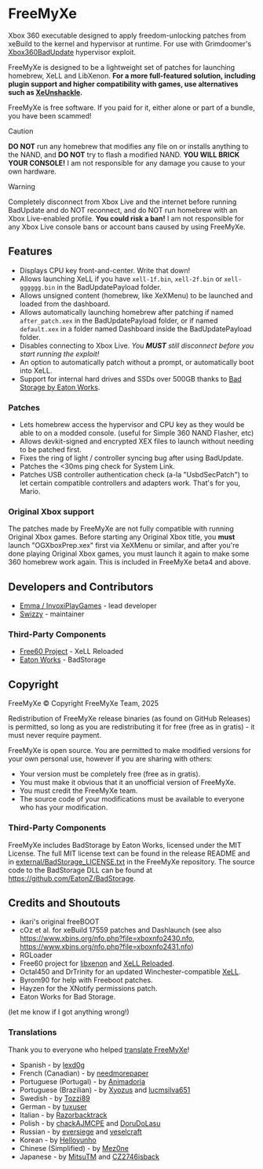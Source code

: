 # FreeMyXe

Xbox 360 executable designed to apply freedom-unlocking patches from xeBuild
to the kernel and hypervisor at runtime. For use with Grimdoomer's
[Xbox360BadUpdate](https://github.com/grimdoomer/Xbox360BadUpdate) hypervisor
exploit.

FreeMyXe is designed to be a lightweight set of patches for launching homebrew,
XeLL and LibXenon. **For a more full-featured solution, including plugin support
and higher compatibility with games, use alternatives such as
[XeUnshackle](https://github.com/Byrom90/XeUnshackle).**

FreeMyXe is free software. If you paid for it, either alone or part of a bundle,
you have been scammed!

> [!CAUTION]
> **DO NOT** run any homebrew that modifies any file on or installs anything to
> the NAND, and **DO NOT** try to flash a modified NAND. **YOU WILL BRICK YOUR
> CONSOLE!** I am not responsible for any damage you cause to your own hardware.

> [!WARNING] 
> Completely disconnect from Xbox Live and the internet before running BadUpdate
> and do NOT reconnect, and do NOT run homebrew with an Xbox Live-enabled profile.
> **You could risk a ban!**
> I am not responsible for any Xbox Live console bans or account bans caused by
> using FreeMyXe.

## Features

* Displays CPU key front-and-center. Write that down!
* Allows launching XeLL if you have `xell-1f.bin`, `xell-2f.bin` or 
  `xell-gggggg.bin` in the BadUpdatePayload folder.
* Allows unsigned content (homebrew, like XeXMenu) to be launched and loaded
  from the dashboard.
* Allows automatically launching homebrew after patching if named
  `after_patch.xex` in the BadUpdatePayload folder, or if named `default.xex`
  in a folder named Dashboard inside the BadUpdatePayload folder.
* Disables connecting to Xbox Live. *You **MUST** still disconnect before you
  start running the exploit!*
* An option to automatically patch without a prompt, or automatically boot into
  XeLL.
* Support for internal hard drives and SSDs over 500GB thanks to
  [Bad Storage by Eaton Works](https://fatxplorer.eaton-works.com/bad-storage/).

### Patches

* Lets homebrew access the hypervisor and CPU key as they would be able to on
  a modded console. (useful for Simple 360 NAND Flasher, etc)
* Allows devkit-signed and encrypted XEX files to launch without needing to be
  patched first.
* Fixes the ring of light / controller syncing bug after using BadUpdate.
* Patches the <30ms ping check for System Link.
* Patches USB controller authentication check (a-la "UsbdSecPatch") to let
  certain compatible controllers and adapters work. That's for you, Mario.

### Original Xbox support

The patches made by FreeMyXe are not fully compatible with running Original Xbox
games. Before starting any Original Xbox title, you **must** launch
"OGXboxPrep.xex" first via XeXMenu or similar, and after you're done playing
Original Xbox games, you must launch it again to make some 360 homebrew work
again. This is included in FreeMyXe beta4 and above.

## Developers and Contributors

* [Emma / InvoxiPlayGames](https://github.com/InvoxiPlayGames) - lead developer
* [Swizzy](https://github.com/Swizzy) - maintainer

### Third-Party Components

* [Free60 Project](https://github.com/Free60Project) - XeLL Reloaded
* [Eaton Works](https://eaton-works.com/) - BadStorage

## Copyright

FreeMyXe © Copyright FreeMyXe Team, 2025

Redistribution of FreeMyXe release binaries (as found on GitHub Releases) is
permitted, so long as you are redistributing it for free (free as in gratis) -
it must never require payment.

FreeMyXe is open source. You are permitted to make modified versions for your
own personal use, however if you are sharing with others:

* Your version must be completely free (free as in gratis).
* You must make it obvious that it an unofficial version of FreeMyXe.
* You must credit the FreeMyXe team.
* The source code of your modifications must be available to everyone who
  has your modification.

### Third-Party Components

FreeMyXe includes BadStorage by Eaton Works, licensed under the MIT License.
The full MIT license text can be found in the release README and in
[external/BadStorage_LICENSE.txt](external/BadStorage_LICENSE.txt) in the
FreeMyXe repository. The source code to the BadStorage DLL can be found at
https://github.com/EatonZ/BadStorage.

## Credits and Shoutouts

* ikari's original freeBOOT
* cOz et al. for xeBuild 17559 patches and Dashlaunch
  (see also https://www.xbins.org/nfo.php?file=xboxnfo2430.nfo,
  https://www.xbins.org/nfo.php?file=xboxnfo2431.nfo)
* RGLoader
* Free60 project for [libxenon](https://github.com/Free60Project/libxenon) and
  [XeLL Reloaded](https://github.com/Free60Project/xell-reloaded).
* Octal450 and DrTrinity for an updated Winchester-compatible
  [XeLL](https://github.com/Octal450/xell-reloaded).
* Byrom90 for help with Freeboot patches.
* Hayzen for the XNotify permissions patch.
* Eaton Works for Bad Storage.

(let me know if I got anything wrong!)

### Translations

Thank you to everyone who helped
[translate FreeMyXe](https://github.com/FreeMyXe/FreeMyXe/issues/9)!

* Spanish - by [lexd0g](https://github.com/lexd0g)
* French (Canadian) - by [needmorepaper](https://github.com/needmorepaper)
* Portuguese (Portugal) - by [Animadoria](https://github.com/Animadoria)
* Portuguese (Brazilian) - by [Xyozus](https://github.com/Xyozus) and [lucmsilva651](https://github.com/lucmsilva651)
* Swedish - by [Tozzi89](https://github.com/Tozzi89)
* German - by [tuxuser](https://github.com/tuxuser)
* Italian - by [Razorbacktrack](https://github.com/Razorbacktrack)
* Polish - by [chackAJMCPE](https://github.com/chackAJMCPE) and [DoruDoLasu](https://github.com/DoruDoLasu)
* Russian - by [eversiege](https://github.com/eversiege) and [veselcraft](https://github.com/veselcraft)
* Korean - by [Helloyunho](https://github.com/Helloyunho)
* Chinese (Simplified) - by [Mez0ne](https://github.com/Mez0ne)
* Japanese - by [MitsuTM](https://github.com/MitsuTM) and [CZ2746isback](https://github.com/CZ2746isback)
